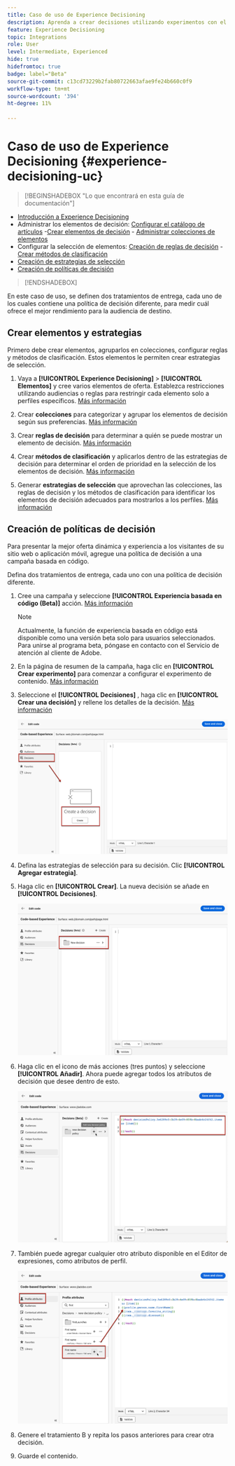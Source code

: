 ```yaml
---
title: Caso de uso de Experience Decisioning
description: Aprenda a crear decisiones utilizando experimentos con el canal basado en código
feature: Experience Decisioning
topic: Integrations
role: User
level: Intermediate, Experienced
hide: true
hidefromtoc: true
badge: label="Beta"
source-git-commit: c13cd73229b2fab80722663afae9fe24b660c0f9
workflow-type: tm+mt
source-wordcount: '394'
ht-degree: 11%

---
```


# Caso de uso de Experience Decisioning {#experience-decisioning-uc}

>[!BEGINSHADEBOX &quot;Lo que encontrará en esta guía de documentación&quot;]

* [Introducción a Experience Decisioning](gs-experience-decisioning.md)
* Administrar los elementos de decisión: [Configurar el catálogo de artículos](catalogs.md) -[Crear elementos de decisión](items.md) - [Administrar colecciones de elementos](collections.md)
* Configurar la selección de elementos: [Creación de reglas de decisión](rules.md) - [Crear métodos de clasificación](ranking.md)
* [Creación de estrategias de selección](selection-strategies.md)
* [Creación de políticas de decisión](create-decision.md)

>[!ENDSHADEBOX]

En este caso de uso, se definen dos tratamientos de entrega, cada uno de los cuales contiene una política de decisión diferente, para medir cuál ofrece el mejor rendimiento para la audiencia de destino.

## Crear elementos y estrategias

Primero debe crear elementos, agruparlos en colecciones, configurar reglas y métodos de clasificación. Estos elementos le permiten crear estrategias de selección.

1. Vaya a **[!UICONTROL Experience Decisioning]** > **[!UICONTROL Elementos]** y cree varios elementos de oferta. Establezca restricciones utilizando audiencias o reglas para restringir cada elemento solo a perfiles específicos. [Más información](items.md)

   <!--
   1. From the items list, click the **[!UICONTROL Edit schema]** button  and edit the custom attributes if needed. [Learn how to work with catalogs](catalogs.md)-->

1. Crear **colecciones** para categorizar y agrupar los elementos de decisión según sus preferencias. [Más información](collections.md)

1. Crear **reglas de decisión** para determinar a quién se puede mostrar un elemento de decisión. [Más información](rules.md)

1. Crear **métodos de clasificación** y aplicarlos dentro de las estrategias de decisión para determinar el orden de prioridad en la selección de los elementos de decisión. [Más información](ranking.md)

1. Generar **estrategias de selección** que aprovechan las colecciones, las reglas de decisión y los métodos de clasificación para identificar los elementos de decisión adecuados para mostrarlos a los perfiles. [Más información](selection-strategies.md)

## Creación de políticas de decisión

Para presentar la mejor oferta dinámica y experiencia a los visitantes de su sitio web o aplicación móvil, agregue una política de decisión a una campaña basada en código.

Defina dos tratamientos de entrega, cada uno con una política de decisión diferente.

1. Cree una campaña y seleccione **[!UICONTROL Experiencia basada en código (Beta)]** acción. [Más información](../code-based/create-code-based.md)

   >[!NOTE]
   >
   >Actualmente, la función de experiencia basada en código está disponible como una versión beta solo para usuarios seleccionados. Para unirse al programa beta, póngase en contacto con el Servicio de atención al cliente de Adobe.

1. En la página de resumen de la campaña, haga clic en **[!UICONTROL Crear experimento]** para comenzar a configurar el experimento de contenido. [Más información](../campaigns/content-experiment.md)

1. Seleccione el **[!UICONTROL Decisiones]** , haga clic en **[!UICONTROL Crear una decisión]** y rellene los detalles de la decisión. [Más información](create-decision.md)

   ![](assets/decision-code-based-create.png)

1. Defina las estrategias de selección para su decisión. Clic **[!UICONTROL Agregar estrategia]**.

1. Haga clic en **[!UICONTROL Crear]**. La nueva decisión se añade en **[!UICONTROL Decisiones]**.

   ![](assets/decision-code-based-decision-added.png)

1. Haga clic en el icono de más acciones (tres puntos) y seleccione **[!UICONTROL Añadir]**. Ahora puede agregar todos los atributos de decisión que desee dentro de esto.

   ![](assets/decision-code-based-add-decision.png)

1. También puede agregar cualquier otro atributo disponible en el Editor de expresiones, como atributos de perfil.

   ![](assets/decision-code-based-decision-profile-attribute.png)

1. Genere el tratamiento B y repita los pasos anteriores para crear otra decisión.

1. Guarde el contenido.


